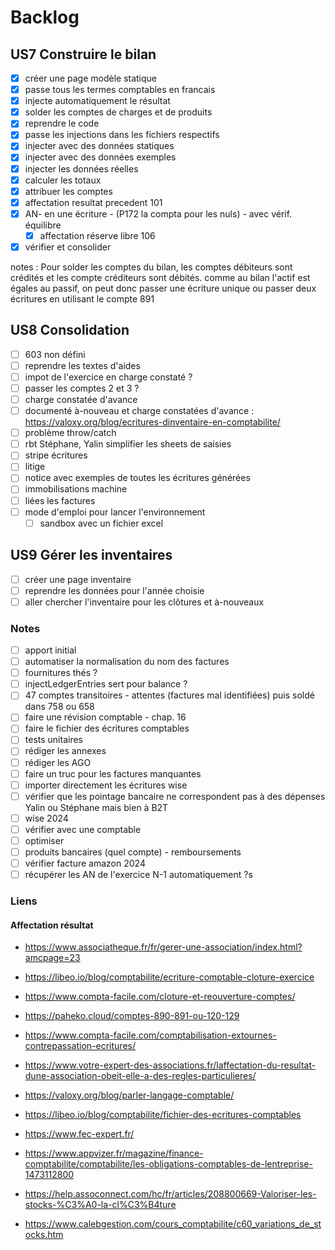 # Backlog

## US7 Construire le bilan
- [x] créer une page modèle statique
- [x] passe tous les termes comptables en francais
- [x] injecte automatiquement le résultat
- [x] solder les comptes de charges et de produits 
- [x] reprendre le code 
- [x] passe les injections dans les fichiers respectifs
- [x] injecter avec des données statiques
- [x] injecter avec des données exemples
- [x] injecter les données réelles
- [x] calculer les totaux
- [x] attribuer les comptes
- [x] affectation resultat precedent 101
- [x] AN- en une écriture - (P172 la compta pour les nuls) - avec vérif. équilibre
  - [x] affectation réserve libre 106
- [x] vérifier et consolider

notes : Pour solder les comptes du bilan, les comptes débiteurs sont crédités et les compte créditeurs sont débités. comme au bilan l'actif est égales au passif, on peut donc passer une écriture unique ou passer deux écritures en utilisant le compte 891

## US8 Consolidation
- [ ] 603 non défini
- [ ] reprendre les textes d'aides
- [ ] impot de l'exercice en charge constaté ?
- [ ] passer les comptes 2 et 3 ?
- [ ] charge constatée d'avance
- [ ] documenté à-nouveau et charge constatées d'avance : https://valoxy.org/blog/ecritures-dinventaire-en-comptabilite/
- [ ] problème throw/catch
- [ ] rbt Stéphane, Yalin simplifier les sheets de saisies
- [ ] stripe écritures
- [ ] litige
- [ ] notice avec exemples de toutes les écritures générées
- [ ] immobilisations machine
- [ ] liées les factures
- [ ] mode d'emploi pour lancer l'environnement
  - [ ] sandbox avec un fichier excel

## US9 Gérer les inventaires
- [ ] créer une page inventaire
- [ ] reprendre les données pour l'année choisie
- [ ] aller chercher l'inventaire pour les clôtures et à-nouveaux

### Notes
- [ ] apport initial
- [ ] automatiser la normalisation du nom des factures
- [ ] fournitures thés ?
- [ ] injectLedgerEntries sert pour balance ?
- [ ] 47 comptes transitoires - attentes (factures mal identifiées) puis soldé dans 758 ou 658
- [ ] faire une révision comptable - chap. 16
- [ ] faire le fichier des écritures comptables
- [ ] tests unitaires
- [ ] rédiger les annexes
- [ ] rédiger les AGO
- [ ] faire un truc pour les factures manquantes
- [ ] importer directement les écritures wise
- [ ] vérifier que les pointage bancaire ne correspondent pas à des dépenses Yalin ou Stéphane mais bien à B2T
- [ ] wise 2024
- [ ] vérifier avec une comptable
- [ ] optimiser 
- [ ] produits bancaires (quel compte) - remboursements
- [ ] vérifier facture amazon 2024
- [ ] récupérer les AN de l'exercice N-1 automatiquement ?s

### Liens

#### Affectation résultat
- https://www.associatheque.fr/fr/gerer-une-association/index.html?amcpage=23
- https://libeo.io/blog/comptabilite/ecriture-comptable-cloture-exercice
- https://www.compta-facile.com/cloture-et-reouverture-comptes/
- https://paheko.cloud/comptes-890-891-ou-120-129
- https://www.compta-facile.com/comptabilisation-extournes-contrepassation-ecritures/
- https://www.votre-expert-des-associations.fr/laffectation-du-resultat-dune-association-obeit-elle-a-des-regles-particulieres/

- https://valoxy.org/blog/parler-langage-comptable/
- https://libeo.io/blog/comptabilite/fichier-des-ecritures-comptables
- https://www.fec-expert.fr/
- https://www.appvizer.fr/magazine/finance-comptabilite/comptabilite/les-obligations-comptables-de-lentreprise-1473112800
- https://help.assoconnect.com/hc/fr/articles/208800669-Valoriser-les-stocks-%C3%A0-la-cl%C3%B4ture
- https://www.calebgestion.com/cours_comptabilite/c60_variations_de_stocks.htm

